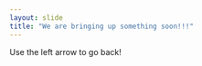 ```yaml
---
layout: slide
title: "We are bringing up something soon!!!"
---
```


Use the left arrow to go back!
